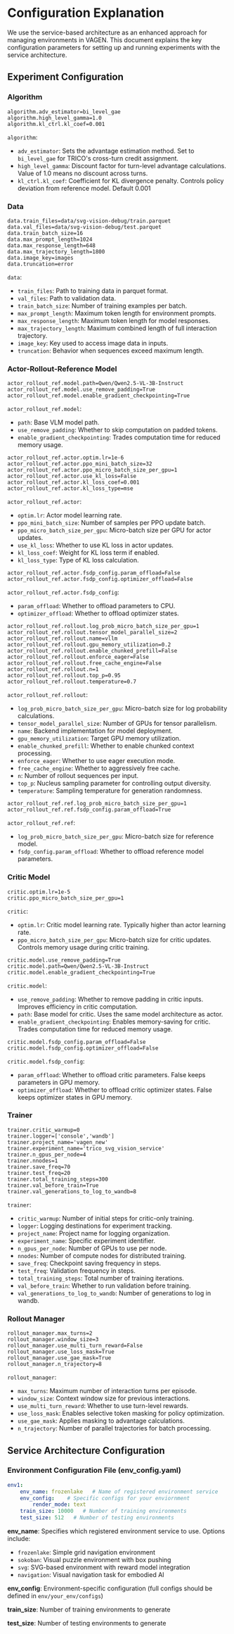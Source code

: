 # Configuration Explanation

We use the service-based architecture as an enhanced approach for managing environments in VAGEN. This document explains the key configuration parameters for setting up and running experiments with the service architecture.

## Experiment Configuration
### Algorithm
```
algorithm.adv_estimator=bi_level_gae
algorithm.high_level_gamma=1.0
algorithm.kl_ctrl.kl_coef=0.001
```
`algorithm`:

- `adv_estimator`: Sets the advantage estimation method. Set to `bi_level_gae` for TRICO's cross-turn credit assignment.
- `high_level_gamma`: Discount factor for turn-level advantage calculations. Value of 1.0 means no discount across turns.
- `kl_ctrl.kl_coef`: Coefficient for KL divergence penalty. Controls policy deviation from reference model. Default 0.001

### Data
```
data.train_files=data/svg-vision-debug/train.parquet
data.val_files=data/svg-vision-debug/test.parquet
data.train_batch_size=16
data.max_prompt_length=1024
data.max_response_length=648
data.max_trajectory_length=1800
data.image_key=images
data.truncation=error
```

`data`:

- `train_files`: Path to training data in parquet format.
- `val_files`: Path to validation data.
- `train_batch_size`: Number of training examples per batch.
- `max_prompt_length`: Maximum token length for environment prompts.
- `max_response_length`: Maximum token length for model responses.
- `max_trajectory_length`: Maximum combined length of full interaction trajectory.
- `image_key`: Key used to access image data in inputs.
- `truncation`: Behavior when sequences exceed maximum length.

### Actor-Rollout-Reference Model
```
actor_rollout_ref.model.path=Qwen/Qwen2.5-VL-3B-Instruct
actor_rollout_ref.model.use_remove_padding=True
actor_rollout_ref.model.enable_gradient_checkpointing=True
```

`actor_rollout_ref.model`:

- `path`: Base VLM model path.
- `use_remove_padding`: Whether to skip computation on padded tokens.
- `enable_gradient_checkpointing`: Trades computation time for reduced memory usage.

```
actor_rollout_ref.actor.optim.lr=1e-6
actor_rollout_ref.actor.ppo_mini_batch_size=32
actor_rollout_ref.actor.ppo_micro_batch_size_per_gpu=1
actor_rollout_ref.actor.use_kl_loss=False
actor_rollout_ref.actor.kl_loss_coef=0.001
actor_rollout_ref.actor.kl_loss_type=mse
```
`actor_rollout_ref.actor`:

- `optim.lr`: Actor model learning rate.
- `ppo_mini_batch_size`: Number of samples per PPO update batch.
- `ppo_micro_batch_size_per_gpu`: Micro-batch size per GPU for actor updates.
- `use_kl_loss`: Whether to use KL loss in actor updates.
- `kl_loss_coef`: Weight for KL loss term if enabled.
- `kl_loss_type`: Type of KL loss calculation.

```
actor_rollout_ref.actor.fsdp_config.param_offload=False
actor_rollout_ref.actor.fsdp_config.optimizer_offload=False
```
`actor_rollout_ref.actor.fsdp_config`:

- `param_offload`: Whether to offload parameters to CPU.
- `optimizer_offload`: Whether to offload optimizer states.

```
actor_rollout_ref.rollout.log_prob_micro_batch_size_per_gpu=1
actor_rollout_ref.rollout.tensor_model_parallel_size=2
actor_rollout_ref.rollout.name=vllm
actor_rollout_ref.rollout.gpu_memory_utilization=0.2
actor_rollout_ref.rollout.enable_chunked_prefill=False
actor_rollout_ref.rollout.enforce_eager=False
actor_rollout_ref.rollout.free_cache_engine=False
actor_rollout_ref.rollout.n=1
actor_rollout_ref.rollout.top_p=0.95
actor_rollout_ref.rollout.temperature=0.7
```
`actor_rollout_ref.rollout`:

- `log_prob_micro_batch_size_per_gpu`: Micro-batch size for log probability calculations.
- `tensor_model_parallel_size`: Number of GPUs for tensor parallelism.
- `name`: Backend implementation for model deployment.
- `gpu_memory_utilization`: Target GPU memory utilization.
- `enable_chunked_prefill`: Whether to enable chunked context processing.
- `enforce_eager`: Whether to use eager execution mode.
- `free_cache_engine`: Whether to aggressively free cache.
- `n`: Number of rollout sequences per input.
- `top_p`: Nucleus sampling parameter for controlling output diversity.
- `temperature`: Sampling temperature for generation randomness.

```
actor_rollout_ref.ref.log_prob_micro_batch_size_per_gpu=1
actor_rollout_ref.ref.fsdp_config.param_offload=True
```
`actor_rollout_ref.ref`:

- `log_prob_micro_batch_size_per_gpu`: Micro-batch size for reference model.
- `fsdp_config.param_offload`: Whether to offload reference model parameters.

### Critic Model

```
critic.optim.lr=1e-5
critic.ppo_micro_batch_size_per_gpu=1
```
`critic`:

* `optim.lr`: Critic model learning rate. Typically higher than actor learning rate.
* `ppo_micro_batch_size_per_gpu`: Micro-batch size for critic updates. Controls memory usage during critic training.

```
critic.model.use_remove_padding=True
critic.model.path=Qwen/Qwen2.5-VL-3B-Instruct
critic.model.enable_gradient_checkpointing=True
```
`critic.model`:

* `use_remove_padding`: Whether to remove padding in critic inputs. Improves efficiency in critic computation.
* `path`: Base model for critic. Uses the same model architecture as actor.
* `enable_gradient_checkpointing`: Enables memory-saving for critic. Trades computation time for reduced memory usage.

```
critic.model.fsdp_config.param_offload=False
critic.model.fsdp_config.optimizer_offload=False
```
`critic.model.fsdp_config`:

* `param_offload`: Whether to offload critic parameters. False keeps parameters in GPU memory.
* `optimizer_offload`: Whether to offload critic optimizer states. False keeps optimizer states in GPU memory.

### Trainer
```
trainer.critic_warmup=0
trainer.logger=['console','wandb']
trainer.project_name='vagen_new'
trainer.experiment_name='trico_svg_vision_service'
trainer.n_gpus_per_node=4
trainer.nnodes=1
trainer.save_freq=70
trainer.test_freq=20
trainer.total_training_steps=300
trainer.val_before_train=True
trainer.val_generations_to_log_to_wandb=8
```
`trainer`:

- `critic_warmup`: Number of initial steps for critic-only training.
- `logger`: Logging destinations for experiment tracking.
- `project_name`: Project name for logging organization.
- `experiment_name`: Specific experiment identifier.
- `n_gpus_per_node`: Number of GPUs to use per node.
- `nnodes`: Number of compute nodes for distributed training.
- `save_freq`: Checkpoint saving frequency in steps.
- `test_freq`: Validation frequency in steps.
- `total_training_steps`: Total number of training iterations.
- `val_before_train`: Whether to run validation before training.
- `val_generations_to_log_to_wandb`: Number of generations to log in wandb.

### Rollout Manager
```
rollout_manager.max_turns=2
rollout_manager.window_size=3
rollout_manager.use_multi_turn_reward=False
rollout_manager.use_loss_mask=True
rollout_manager.use_gae_mask=True
rollout_manager.n_trajectory=8
```
`rollout_manager`:

- `max_turns`: Maximum number of interaction turns per episode.
- `window_size`: Context window size for previous interactions.
- `use_multi_turn_reward`: Whether to use turn-level rewards.
- `use_loss_mask`: Enables selective token masking for policy optimization.
- `use_gae_mask`: Applies masking to advantage calculations.
- `n_trajectory`: Number of parallel trajectories for batch processing.

## Service Architecture Configuration
### Environment Configuration File (env_config.yaml)

```yaml
env1:
    env_name: frozenlake   # Name of registered environment service
    env_config:    # Specific configs for your enviornment
        render_mode: text
    train_size: 10000   # Number of training environments 
    test_size: 512   # Number of testing environments
```
**env_name**: Specifies which registered environment service to use. Options include:

- `frozenlake`: Simple grid navigation environment
- `sokoban`: Visual puzzle environment with box pushing
- `svg`: SVG-based environment with reward model integration
- `navigation`: Visual navigation task for embodied AI

**env_config**: Environment-specific configuration (full configs should be defined in `env/your_env/configs`)

**train_size**: Number of training environments to generate

**test_size**: Number of testing environments to generate